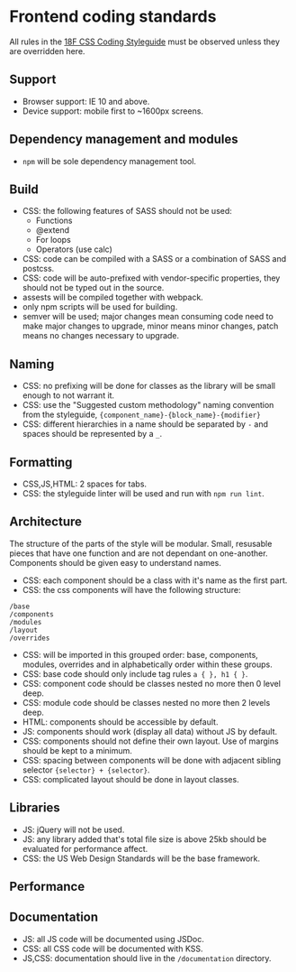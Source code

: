 
# Frontend coding standards

All rules in the [18F CSS Coding
Styleguide](https://pages.18f.gov/frontend/css-coding-styleguide/) must be
observed unless they are overridden here.

## Support
- Browser support: IE 10 and above.
- Device support: mobile first to ~1600px screens.

## Dependency management and modules
- `npm` will be sole dependency management tool.

## Build 
- CSS: the following features of SASS should not be used:
  - Functions
  - @extend
  - For loops
  - Operators (use calc)
- CSS: code can be compiled with a SASS or a combination of SASS and postcss.
- CSS: code will be auto-prefixed with vendor-specific properties, they should
  not be typed out in the source.
- assests will be compiled together with webpack.
- only npm scripts will be used for building.
- semver will be used; major changes mean consuming code need to make major
  changes to upgrade, minor means minor changes, patch means no changes
  necessary to upgrade.

## Naming
- CSS: no prefixing will be done for classes as the library will be small enough to
  not warrant it.
- CSS: use the "Suggested custom methodology" naming convention from the styleguide,
  `{component_name}-{block_name}-{modifier}`
- CSS: different hierarchies in a name should be separated by `-` and spaces should
  be represented by a `_`.

## Formatting
- CSS,JS,HTML: 2 spaces for tabs.
- CSS: the styleguide linter will be used and run with `npm run lint`.

## Architecture
The structure of the parts of the style will be modular. Small, resusable pieces
that have one function and are not dependant on one-another. Components should
be given easy to understand names.

- CSS: each component should be a class with it's name as the first part.
- CSS: the css components will have the following structure:
```
/base
/components
/modules
/layout
/overrides
```
- CSS: will be imported in this grouped order: base, components, modules,
  overrides and in alphabetically order within these groups.
- CSS: base code should only include tag rules `a { }, h1 { }`.
- CSS: component code should be classes nested no more then 0 level deep.
- CSS: module code should be classes nested no more then 2 levels deep.
- HTML: components should be accessible by default.
- JS: components should work (display all data) without JS by default.
- CSS: components should not define their own layout. Use of margins should be kept to a minimum.
- CSS: spacing between components will be done with adjacent sibling selector `{selector} + {selector}`.
- CSS: complicated layout should be done in layout classes.

## Libraries
- JS: jQuery will not be used.
- JS: any library added that's total file size is above 25kb should be
  evaluated for performance affect.
- CSS: the US Web Design Standards will be the base framework.

## Performance

## Documentation
- JS: all JS code will be documented using JSDoc.
- CSS: all CSS code will be documented with KSS.
- JS,CSS: documentation should live in the `/documentation` directory.
